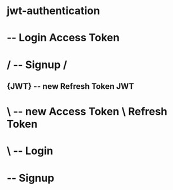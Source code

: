 # jwt-authentication

#          -- Login                        Access Token
#        / -- Signup                     / 
## {JWT}   -- new Refresh Token      JWT 
#       \  -- new Access Token           \ Refresh Token
#        \ -- Login
#          -- Signup
